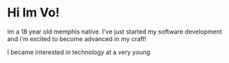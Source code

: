 # Hi Im Vo!
 
Im a 18 year old memphis native. I've just started my software development and i'm excited to become advanced in my craft!

I became interested in technology at a very young 